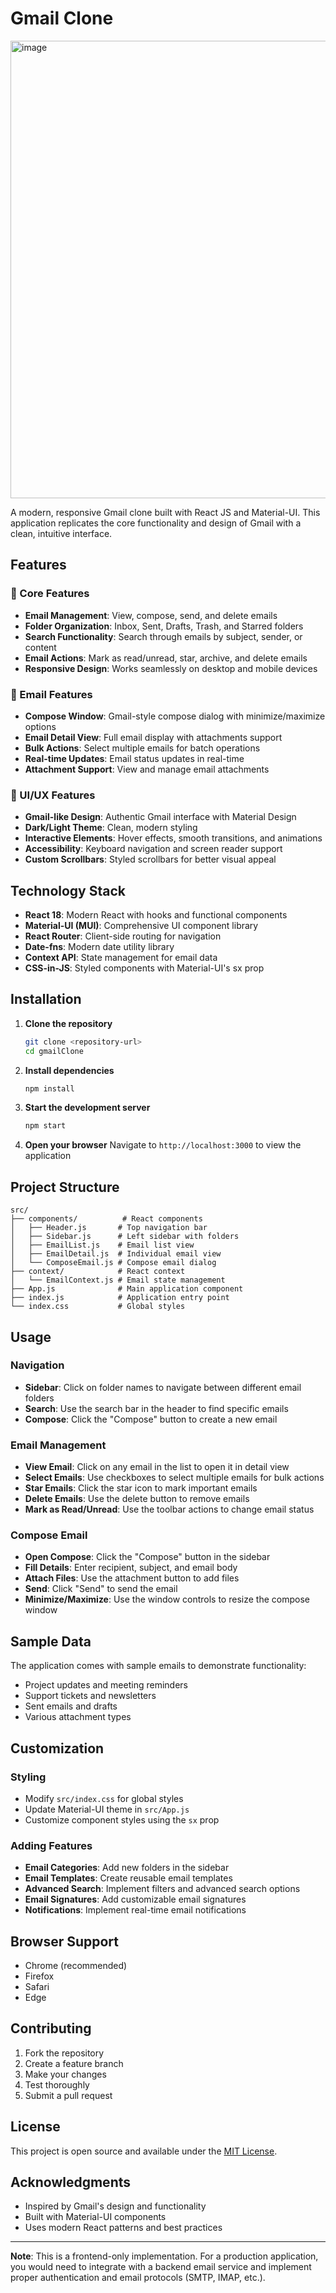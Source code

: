 # Gmail Clone

<img width="2550" height="732" alt="image" src="https://github.com/user-attachments/assets/66297939-40b0-43e9-acbe-01f5fdc84600" />

A modern, responsive Gmail clone built with React JS and Material-UI. This application replicates the core functionality and design of Gmail with a clean, intuitive interface.

## Features

### 🎯 Core Features
- **Email Management**: View, compose, send, and delete emails
- **Folder Organization**: Inbox, Sent, Drafts, Trash, and Starred folders
- **Search Functionality**: Search through emails by subject, sender, or content
- **Email Actions**: Mark as read/unread, star, archive, and delete emails
- **Responsive Design**: Works seamlessly on desktop and mobile devices

### 📧 Email Features
- **Compose Window**: Gmail-style compose dialog with minimize/maximize options
- **Email Detail View**: Full email display with attachments support
- **Bulk Actions**: Select multiple emails for batch operations
- **Real-time Updates**: Email status updates in real-time
- **Attachment Support**: View and manage email attachments

### 🎨 UI/UX Features
- **Gmail-like Design**: Authentic Gmail interface with Material Design
- **Dark/Light Theme**: Clean, modern styling
- **Interactive Elements**: Hover effects, smooth transitions, and animations
- **Accessibility**: Keyboard navigation and screen reader support
- **Custom Scrollbars**: Styled scrollbars for better visual appeal

## Technology Stack

- **React 18**: Modern React with hooks and functional components
- **Material-UI (MUI)**: Comprehensive UI component library
- **React Router**: Client-side routing for navigation
- **Date-fns**: Modern date utility library
- **Context API**: State management for email data
- **CSS-in-JS**: Styled components with Material-UI's sx prop

## Installation

1. **Clone the repository**
   ```bash
   git clone <repository-url>
   cd gmailClone
   ```

2. **Install dependencies**
   ```bash
   npm install
   ```

3. **Start the development server**
   ```bash
   npm start
   ```

4. **Open your browser**
   Navigate to `http://localhost:3000` to view the application

## Project Structure

```
src/
├── components/          # React components
│   ├── Header.js       # Top navigation bar
│   ├── Sidebar.js      # Left sidebar with folders
│   ├── EmailList.js    # Email list view
│   ├── EmailDetail.js  # Individual email view
│   └── ComposeEmail.js # Compose email dialog
├── context/            # React context
│   └── EmailContext.js # Email state management
├── App.js              # Main application component
├── index.js            # Application entry point
└── index.css           # Global styles
```

## Usage

### Navigation
- **Sidebar**: Click on folder names to navigate between different email folders
- **Search**: Use the search bar in the header to find specific emails
- **Compose**: Click the "Compose" button to create a new email

### Email Management
- **View Email**: Click on any email in the list to open it in detail view
- **Select Emails**: Use checkboxes to select multiple emails for bulk actions
- **Star Emails**: Click the star icon to mark important emails
- **Delete Emails**: Use the delete button to remove emails
- **Mark as Read/Unread**: Use the toolbar actions to change email status

### Compose Email
- **Open Compose**: Click the "Compose" button in the sidebar
- **Fill Details**: Enter recipient, subject, and email body
- **Attach Files**: Use the attachment button to add files
- **Send**: Click "Send" to send the email
- **Minimize/Maximize**: Use the window controls to resize the compose window

## Sample Data

The application comes with sample emails to demonstrate functionality:
- Project updates and meeting reminders
- Support tickets and newsletters
- Sent emails and drafts
- Various attachment types

## Customization

### Styling
- Modify `src/index.css` for global styles
- Update Material-UI theme in `src/App.js`
- Customize component styles using the `sx` prop

### Adding Features
- **Email Categories**: Add new folders in the sidebar
- **Email Templates**: Create reusable email templates
- **Advanced Search**: Implement filters and advanced search options
- **Email Signatures**: Add customizable email signatures
- **Notifications**: Implement real-time email notifications

## Browser Support

- Chrome (recommended)
- Firefox
- Safari
- Edge

## Contributing

1. Fork the repository
2. Create a feature branch
3. Make your changes
4. Test thoroughly
5. Submit a pull request

## License

This project is open source and available under the [MIT License](LICENSE).

## Acknowledgments

- Inspired by Gmail's design and functionality
- Built with Material-UI components
- Uses modern React patterns and best practices

---

**Note**: This is a frontend-only implementation. For a production application, you would need to integrate with a backend email service and implement proper authentication and email protocols (SMTP, IMAP, etc.).
